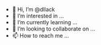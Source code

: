 - 👋 Hi, I’m @dllack
- 👀 I’m interested in ...
- 🌱 I’m currently learning ...
- 💞️ I’m looking to collaborate on ...
- 📫 How to reach me ...

<!---
dllack/dllack is a ✨ special ✨ repository because its `README.md` (this file) appears on your GitHub profile.
You can click the Preview link to take a look at your changes.
--->
